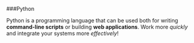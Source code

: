 ###Python

Python is a programming language that can be used both for writing **command-line scripts** or building **web applications**.  Work more *quickly* and integrate your systems more *effectively*!